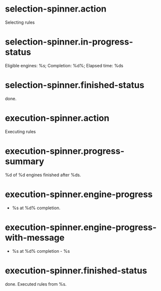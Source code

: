 # selection-spinner.action
Selecting rules

# selection-spinner.in-progress-status
Eligible engines: %s; Completion: %d%; Elapsed time: %ds

# selection-spinner.finished-status
done.

# execution-spinner.action
Executing rules

# execution-spinner.progress-summary
%d of %d engines finished after %ds.

# execution-spinner.engine-progress
 - %s at %d% completion.

# execution-spinner.engine-progress-with-message
 - %s at %d% completion - %s

# execution-spinner.finished-status
done. Executed rules from %s.
